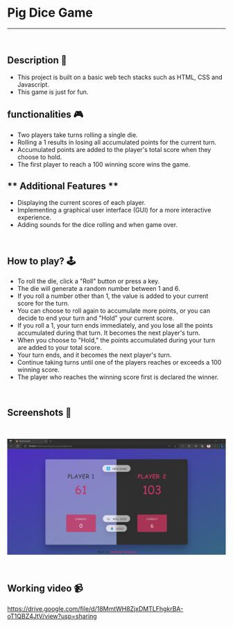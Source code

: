 # **Pig Dice Game**

---

<br>

## **Description 📃** 
- This project is built on a basic web tech stacks such as HTML, CSS and Javascript.
- This game is just for fun.

## **functionalities 🎮** 
- Two players take turns rolling a single die.
- Rolling a 1 results in losing all accumulated points for the current turn.
- Accumulated points are added to the player's total score when they choose to hold.
- The first player to reach a 100 winning score wins the game.

## ** Additional Features **
- Displaying the current scores of each player.
- Implementing a graphical user interface (GUI) for a more interactive experience.
- Adding sounds for the dice rolling and when game over.

<br>

## **How to play? 🕹️**
- To roll the die, click a "Roll" button or press a key.
- The die will generate a random number between 1 and 6.
- If you roll a number other than 1, the value is added to your current score for the turn.
- You can choose to roll again to accumulate more points, or you can decide to end your turn and "Hold" your current score.
- If you roll a 1, your turn ends immediately, and you lose all the points accumulated during that turn. It becomes the next player's turn.
- When you choose to "Hold," the points accumulated during your turn are added to your total score.
- Your turn ends, and it becomes the next player's turn.
- Continue taking turns until one of the players reaches or exceeds a 100 winning score.
- The player who reaches the winning score first is declared the winner.

<br>

## **Screenshots 📸**

<br>

![image](../../assets/images/Pig_Dice_Game.png)

<br>

## **Working video 📹**
<!-- add your working video over here -->
https://drive.google.com/file/d/18MmtWH8ZjxDMTLFhgkrBA-oT1QBZ4JtV/view?usp=sharing
